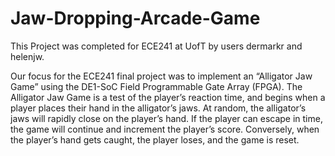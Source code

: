 # Jaw-Dropping-Arcade-Game
This Project was completed for ECE241 at UofT by users dermarkr and helenjw.

Our focus for the ECE241 final project was to implement an “Alligator Jaw Game” using the DE1-SoC Field Programmable Gate Array (FPGA). The Alligator Jaw Game is a test of the player’s reaction time, and begins when a player places their hand in the alligator’s jaws. At random, the alligator’s jaws will rapidly close on the player’s hand. If the player can escape in time, the game will continue and increment the player’s score. Conversely, when the player’s hand gets caught, the player loses, and the game is reset.
